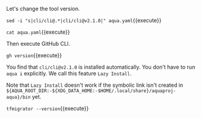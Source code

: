 Let's change the tool version.

`sed -i "s|cli/cli@.*|cli/cli@v2.1.0|" aqua.yaml`{{execute}}

`cat aqua.yaml`{{execute}}

Then execute GitHub CLI.

`gh version`{{execute}}

You find that `cli/cli@v2.1.0` is installed automatically.
You don't have to run `aqua i` explicitly.
We call this feature `Lazy Install`.

Note that `Lazy Install` doesn't work if the symbolic link isn't created in `${AQUA_ROOT_DIR:-${XDG_DATA_HOME:-$HOME/.local/share}/aquaproj-aqua}/bin` yet.

`tfmigrator --version`{{execute}}

